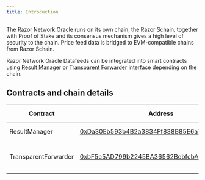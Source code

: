 ```yaml
---
title: Introduction
---
```


The Razor Network Oracle runs on its own chain, the Razor Schain, together with Proof of Stake and its consensus mechanism gives a high level of security to the chain. Price feed data is bridged to EVM-compatible chains from Razor Schain.

Razor Network Oracle Datafeeds can be integrated into smart contracts using [Result Manager](/docs/consume-data-feeds/result-manager) or [Transparent Forwarder](/docs/consume-data-feeds/transparent-forwarder) interface depending on the chain.

## Contracts and chain details

| Contract             | Address                                                                                                                                                                 | Chain Name                  |
| -------------------- | ----------------------------------------------------------------------------------------------------------------------------------------------------------------------- | --------------------------- |
| ResultManager        | [0xDa30Eb593b4B2a3834Ff838B85E6a704BA885C84](https://goerli.explorer.zksync.io/address/0xda30eb593b4b2a3834ff838b85e6a704ba885c84)                                      | zkSync2-Testnet             |
| TransparentForwarder | [0xbF5c5AD799b2245BA36562BebfcbAbc5D508Eb84](https://staging-utter-unripe-menkar.explorer.staging-v3.skalenodes.com/address/0xbF5c5AD799b2245BA36562BebfcbAbc5D508Eb84) | staging-utter-unripe-menkar |
